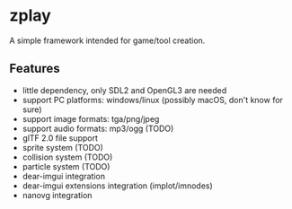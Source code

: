 # zplay
A simple framework intended for game/tool creation.

## Features
* little dependency, only SDL2 and OpenGL3 are needed
* support PC platforms: windows/linux (possibly macOS, don't know for sure)
* support image formats: tga/png/jpeg
* support audio formats: mp3/ogg (TODO)
* glTF 2.0 file support
* sprite system (TODO)
* collision system (TODO)
* particle system (TODO)
* dear-imgui integration
* dear-imgui extensions integration (implot/imnodes)
* nanovg integration
